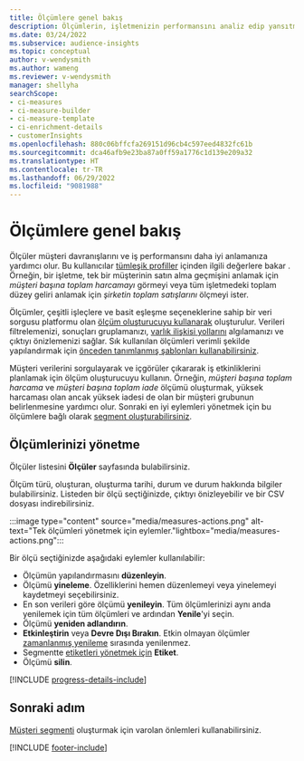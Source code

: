 ```yaml
---
title: Ölçümlere genel bakış
description: Ölçümlerin, işletmenizin performansını analiz edip yansıtmaya nasıl yardımcı olacağını öğrenin.
ms.date: 03/24/2022
ms.subservice: audience-insights
ms.topic: conceptual
author: v-wendysmith
ms.author: wameng
ms.reviewer: v-wendysmith
manager: shellyha
searchScope:
- ci-measures
- ci-measure-builder
- ci-measure-template
- ci-enrichment-details
- customerInsights
ms.openlocfilehash: 880c06bffcfa269151d96cb4c597eed4832fc61b
ms.sourcegitcommit: dca46afb9e23ba87a0ff59a1776c1d139e209a32
ms.translationtype: HT
ms.contentlocale: tr-TR
ms.lasthandoff: 06/29/2022
ms.locfileid: "9081988"
---
```

# <a name="measures-overview"></a>Ölçümlere genel bakış

Ölçüler müşteri davranışlarını ve iş performansını daha iyi anlamanıza yardımcı olur. Bu kullanıcılar [tümleşik profiller](data-unification.md) içinden ilgili değerlere bakar . Örneğin, bir işletme, tek bir müşterinin satın alma geçmişini anlamak için *müşteri başına toplam harcamayı* görmeyi veya tüm işletmedeki toplam düzey geliri anlamak için *şirketin toplam satışlarını* ölçmeyi ister.  

Ölçümler, çeşitli işleçlere ve basit eşleşme seçeneklerine sahip bir veri sorgusu platformu olan [ölçüm oluşturucuyu kullanarak](measure-builder.md) oluşturulur. Verileri filtrelemenizi, sonuçları gruplamanızı, [varlık ilişkisi yollarını](relationships.md) algılamanızı ve çıktıyı önizlemenizi sağlar. Sık kullanılan ölçümleri verimli şekilde yapılandırmak için [önceden tanımlanmış şablonları kullanabilirsiniz](measure-templates.md).

Müşteri verilerini sorgulayarak ve içgörüler çıkararak iş etkinliklerini planlamak için ölçüm oluşturucuyu kullanın. Örneğin, *müşteri başına toplam harcama* ve *müşteri başına toplam iade* ölçümü oluşturmak, yüksek harcaması olan ancak yüksek iadesi de olan bir müşteri grubunun belirlenmesine yardımcı olur. Sonraki en iyi eylemleri yönetmek için bu ölçümlere bağlı olarak [segment oluşturabilirsiniz](segments.md).

## <a name="manage-your-measures"></a>Ölçümlerinizi yönetme

Ölçüler listesini **Ölçüler** sayfasında bulabilirsiniz.

Ölçüm türü, oluşturan, oluşturma tarihi, durum ve durum hakkında bilgiler bulabilirsiniz. Listeden bir ölçü seçtiğinizde, çıktıyı önizleyebilir ve bir CSV dosyası indirebilirsiniz.

:::image type="content" source="media/measures-actions.png" alt-text="Tek ölçümleri yönetmek için eylemler."lightbox="media/measures-actions.png":::

Bir ölçü seçtiğinizde aşağıdaki eylemler kullanılabilir:

- Ölçümün yapılandırmasını **düzenleyin**.
- Ölçümü **yineleme**. Özelliklerini hemen düzenlemeyi veya yinelemeyi kaydetmeyi seçebilirsiniz.
- En son verileri göre ölçümü **yenileyin**. Tüm ölçümlerinizi aynı anda yenilemek için tüm ölçümleri ve ardından **Yenile**'yi seçin.
- Ölçümü **yeniden adlandırın**.
- **Etkinleştirin** veya **Devre Dışı Bırakın**. Etkin olmayan ölçümler [zamanlanmış yenileme](system.md#schedule-tab) sırasında yenilenmez.
- Segmentte [etiketleri yönetmek için](work-with-tags-columns.md#manage-tags) **Etiket**.
- Ölçümü **silin**.

[!INCLUDE [progress-details-include](includes/progress-details-pane.md)]

## <a name="next-step"></a>Sonraki adım

[Müşteri segmenti](segments.md) oluşturmak için varolan önlemleri kullanabilirsiniz.

[!INCLUDE [footer-include](includes/footer-banner.md)]
